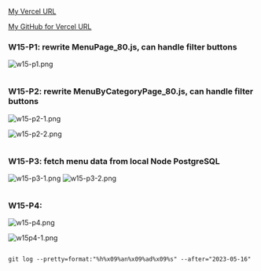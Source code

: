 [My Vercel URL](https://vercel.com/justin40715/1112-client-supa-208410380)

[My GitHub for Vercel URL](https://github.com/justin40715/1112-client-supa-208410380)

### W15-P1: rewrite MenuPage_80.js, can handle filter buttons

![w15-p1.png](https://wjviuyuwtkixlajqlpbk.supabase.co/storage/v1/object/public/demo-80/md_img/w15-p1.png)

```

```

### W15-P2: rewrite MenuByCategoryPage_80.js, can handle filter buttons

![w15-p2-1.png](https://wjviuyuwtkixlajqlpbk.supabase.co/storage/v1/object/public/demo-80/md_img/w15-p2-1.png)

![w15-p2-2.png](https://wjviuyuwtkixlajqlpbk.supabase.co/storage/v1/object/public/demo-80/md_img/w15-p2-2.png)

```

```

### W15-P3: fetch menu data from local Node PostgreSQL

![w15-p3-1.png](https://wjviuyuwtkixlajqlpbk.supabase.co/storage/v1/object/public/demo-80/md_img/w15-p3-1.png)
![w15-p3-2.png](https://wjviuyuwtkixlajqlpbk.supabase.co/storage/v1/object/public/demo-80/md_img/w15-p3-2.png)

```

```

### W15-P4:

![w15-p4.png](https://wjviuyuwtkixlajqlpbk.supabase.co/storage/v1/object/public/demo-80/md_img/w15-p4.png)

![w15p4-1.png](https://wjviuyuwtkixlajqlpbk.supabase.co/storage/v1/object/public/demo-80/md_img/w15-p4-1.png)

```

```

```
git log --pretty=format:"%h%x09%an%x09%ad%x09%s" --after="2023-05-16"
```

